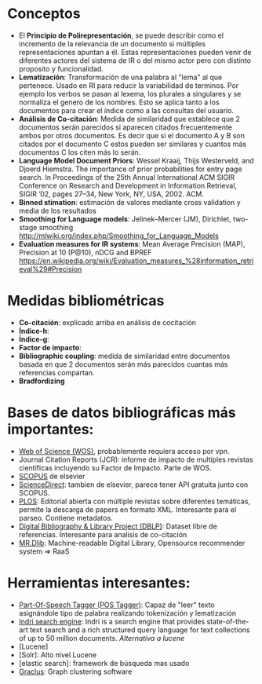 # Conceptos
- El **Principio de Polirepresentación**, se puede describir como el incremento de la relevancia de un documento si múltiples representaciones apuntan a él. Estas representaciones pueden venir de diferentes actores del sistema de IR o del mismo actor pero con distinto proposito y funcionalidad.
- **Lematización**: Transformación de una palabra al "lema" al que pertenece. Usado en RI para reducir la variabilidad de terminos. Por ejemplo los verbos se pasan al lexema, los plurales a singulares y se normaliza el genero de los nombres. Esto se aplica tanto a los documentos para crear el índice como a las consultas del usuario.
- **Análisis de Co-citación**: Medida de similaridad que establece que 2 documentos serán parecidos si aparecen citados frecuentemente ambos por otros documentos. Es decir que si el documento A y B son citados por el documento C estos pueden ser similares y cuantos más documentos C los citen más lo serán.
- **Language Model Document Priors**: Wessel Kraaij, Thijs Westerveld, and Djoerd Hiemstra. The importance of prior probabilities for entry page search. In Proceedings of the 25th Annual International ACM SIGIR Conference on Research and Development in Information Retrieval, SIGIR ’02, pages 27–34, New York, NY, USA, 2002. ACM.
- **Binned stimation**: estimación de valores mediante cross validation y media de los resultados
- **Smoothing for Language models**: Jelinek–Mercer (JM), Dirichlet, two-stage smoothing http://mlwiki.org/index.php/Smoothing_for_Language_Models
- **Evaluation measures for IR systems**: Mean Average Precision (MAP), Precision at 10 (P@10), nDCG and BPREF https://en.wikipedia.org/wiki/Evaluation_measures_%28information_retrieval%29#Precision

# Medidas bibliométricas
- **Co-citación**: explicado arriba en análisis de cocitación
- **Índice-h**:
- **Índice-g**:
- **Factor de impacto**:
- **Bibliographic coupling**: medida de similaridad entre documentos basada en que 2 documentos serán más parecidos cuantas más referencias compartan.
- **Bradfordizing**

# Bases de datos bibliográficas más importantes:
- [Web of Science (WOS)](http://apps.webofknowledge.com/WOS_GeneralSearch_input.do?product=WOS&search_mode=GeneralSearch&SID=D5Dirpg96ThopOFoBlP&preferencesSaved=), probablemente requiera acceso por vpn.
- Journal Citation Reports (JCR): informe de impacto de multiples revistas cientificas incluyendo su Factor de Impacto. Parte de WOS.
- [SCOPUS](https://www.scopus.com/search/form.uri?display=basic) de elsevier
- [ScienceDirect](https://www.sciencedirect.com/): tambien de elsevier, parece tener API gratuita junto con SCOPUS.
- [PLOS](https://www.plos.org/): Editorial abierta con múltiple revistas sobre diferentes temáticas, permite la descarga de papers en formato XML. Interesante para el parseo. Contiene metadatos.
- [Digital Bibliography & Library Project (DBLP)](https://dblp.org/): Dataset libre de referencias. Interesante para analisis de co-citación
- [MR.Dlib](http://mr-dlib.org/): Machine-readable Digital Library, Opensource recommender system => RaaS


# Herramientas interesantes:
- [Part-Of-Speech Tagger (POS Tagger)](https://nlp.stanford.edu/software/tagger.shtml): Capaz de "leer" texto asignándole tipo de palabra realizando tokenización y lematización
- [Indri search engine](http://www.lemurproject.org/indri.php): Indri is a search engine that provides state-of-the-art text search and a rich structured query language for text collections of up to 50 million documents. _Alternativa a lucene_
- [Lucene]
- [Solr]: Alto nivel Lucene
- [elastic search]: framework de búsqueda mas usado
- [Graclus](http://www.cs.utexas.edu/users/dml/Software/graclus.html): Graph clustering software
